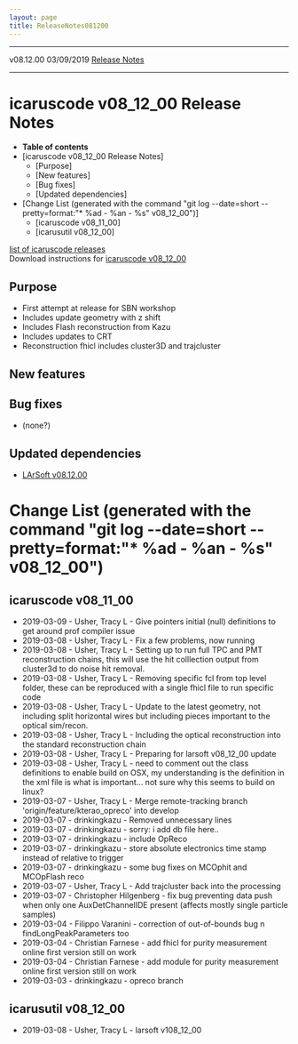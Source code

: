 ```yaml
---
layout: page
title: ReleaseNotes081200
---
```


  ----------- ------------ -- -- ------------------------------------------------------
  v08.12.00   03/09/2019         [Release Notes](ReleaseNotes081200.html)
  ----------- ------------ -- -- ------------------------------------------------------



icaruscode v08\_12\_00 Release Notes
==========================================================================================

-   **Table of contents**
-   [icaruscode v08\_12\_00 Release
    Notes]
    -   [Purpose]
    -   [New features]
    -   [Bug fixes]
    -   [Updated dependencies]
-   [Change List (generated with the command \"git log \--date=short
    \--pretty=format:\"\* %ad - %an - %s\"
    v08\_12\_00\")]
    -   [icaruscode v08\_11\_00]
    -   [icarusutil v08\_12\_00]

[list of icaruscode
releases](List_of_ICARUS_code_releases.html)\
Download instructions for [icaruscode
v08\_12\_00](http://scisoft.fnal.gov/scisoft/bundles/sbnd/v08_12_00/icaruscode-v08_12_00.html)



Purpose
----------------------------------

-   First attempt at release for SBN workshop
-   Includes update geometry with z shift
-   Includes Flash reconstruction from Kazu
-   Includes updates to CRT
-   Reconstruction fhicl includes cluster3D and trajcluster



New features
--------------------------------------------



Bug fixes
--------------------------------------

-   (none?)



Updated dependencies
------------------------------------------------------------

-   [LArSoft
    v08.12.00](https://cdcvs.fnal.gov/redmine/projects/larsoft/wiki/ReleaseNotes081200)



Change List (generated with the command \"git log \--date=short \--pretty=format:\"\* %ad - %an - %s\" v08\_12\_00\")
================================================================================================================================================================================================================================



icaruscode v08\_11\_00
--------------------------------------------------------------

-   2019-03-09 - Usher, Tracy L - Give pointers initial (null)
    definitions to get around prof compiler issue
-   2019-03-08 - Usher, Tracy L - Fix a few problems, now running
-   2019-03-08 - Usher, Tracy L - Setting up to run full TPC and PMT
    reconstruction chains, this will use the hit colllection output from
    cluster3d to do noise hit removal.
-   2019-03-08 - Usher, Tracy L - Removing specific fcl from top level
    folder, these can be reproduced with a single fhicl file to run
    specific code
-   2019-03-08 - Usher, Tracy L - Update to the latest geometry, not
    including split horizontal wires but including pieces important to
    the optical sim/recon.
-   2019-03-08 - Usher, Tracy L - Including the optical reconstruction
    into the standard reconstruction chain
-   2019-03-08 - Usher, Tracy L - Preparing for larsoft v08\_12\_00
    update
-   2019-03-08 - Usher, Tracy L - need to comment out the class
    definitions to enable build on OSX, my understanding is the
    definition in the xml file is what is important\... not sure why
    this seems to build on linux?
-   2019-03-07 - Usher, Tracy L - Merge remote-tracking branch
    \'origin/feature/kterao\_opreco\' into develop
-   2019-03-07 - drinkingkazu - Removed unnecessary lines
-   2019-03-07 - drinkingkazu - sorry: i add db file here..
-   2019-03-07 - drinkingkazu - include OpReco
-   2019-03-07 - drinkingkazu - store absolute electronics time stamp
    instead of relative to trigger
-   2019-03-07 - drinkingkazu - some bug fixes on MCOphit and MCOpFlash
    reco
-   2019-03-07 - Usher, Tracy L - Add trajcluster back into the
    processing
-   2019-03-07 - Christopher Hilgenberg - fix bug preventing data push
    when only one AuxDetChannelIDE present (affects mostly single
    particle samples)
-   2019-03-04 - Filippo Varanini - correction of out-of-bounds bug n
    findLongPeakParameters too
-   2019-03-04 - Christian Farnese - add fhicl for purity measurement
    online first version still on work
-   2019-03-04 - Christian Farnese - add module for purity measurement
    online first version still on work
-   2019-03-03 - drinkingkazu - opreco branch



icarusutil v08\_12\_00
--------------------------------------------------------------

-   2019-03-08 - Usher, Tracy L - larsoft v108\_12\_00
